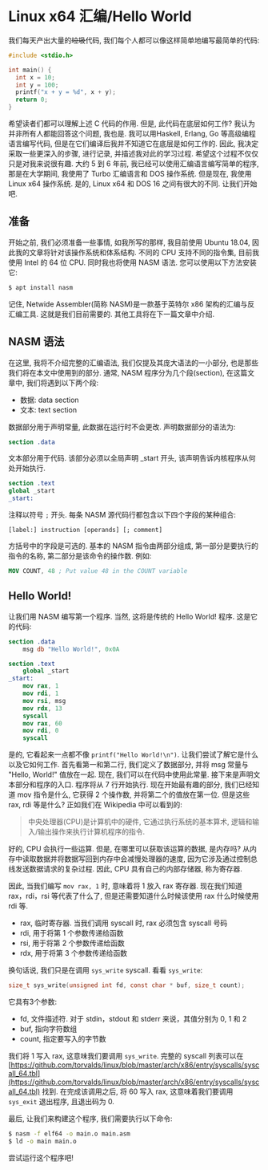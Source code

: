 # Linux x64 汇编/Hello World

我们每天产出大量的<del>垃圾</del>代码, 我们每个人都可以像这样简单地编写最简单的代码:

```c
#include <stdio.h>

int main() {
  int x = 10;
  int y = 100;
  printf("x + y = %d", x + y);
  return 0;
}
```

希望读者们都可以理解上述 C 代码的作用. 但是, 此代码在底层如何工作? 我认为并非所有人都能回答这个问题, 我也是. 我可以用Haskell, Erlang, Go 等高级编程语言编写代码, 但是在它们编译后我并不知道它在底层是如何工作的. 因此, 我决定采取一些更深入的步骤, 进行记录, 并描述我对此的学习过程. 希望这个过程不仅仅只是对我来说很有趣. 大约 5 到 6 年前, 我已经可以使用汇编语言编写简单的程序, 那是在大学期间, 我使用了 Turbo 汇编语言和 DOS 操作系统. 但是现在, 我使用 Linux x64 操作系统. 是的, Linux x64 和 DOS 16 之间有很大的不同. 让我们开始吧.

## 准备

开始之前, 我们必须准备一些事情, 如我所写的那样, 我目前使用 Ubuntu 18.04, 因此我的文章将针对该操作系统和体系结构. 不同的 CPU 支持不同的指令集, 目前我使用 Intel 的 64 位 CPU. 同时我也将使用 NASM 语法. 您可以使用以下方法安装它:

```sh
$ apt install nasm
```

记住, Netwide Assembler(简称 NASM)是一款基于英特尔 x86 架构的汇编与反汇编工具. 这就是我们目前需要的. 其他工具将在下一篇文章中介绍.

## NASM 语法

在这里, 我将不介绍完整的汇编语法, 我们仅提及其庞大语法的一小部分, 也是那些我们将在本文中使用到的部分. 通常, NASM 程序分为几个段(section), 在这篇文章中, 我们将遇到以下两个段:

* 数据: data section
* 文本: text section

数据部分用于声明常量, 此数据在运行时不会更改. 声明数据部分的语法为:

```nasm
section .data
```

文本部分用于代码. 该部分必须以全局声明 _start 开头, 该声明告诉内核程序从何处开始执行.

```nasm
section .text
global _start
_start:
```

注释以符号 `;` 开头. 每条 NASM 源代码行都包含以下四个字段的某种组合:

```text
[label:] instruction [operands] [; comment]
```

方括号中的字段是可选的. 基本的 NASM 指令由两部分组成, 第一部分是要执行的指令的名称, 第二部分是该命令的操作数. 例如:

```nasm
MOV COUNT, 48 ; Put value 48 in the COUNT variable
```

## Hello World!

让我们用 NASM 编写第一个程序. 当然, 这将是传统的 Hello World! 程序. 这是它的代码:

```nasm
section .data
    msg db "Hello World!", 0x0A

section .text
    global _start
_start:
    mov rax, 1
    mov rdi, 1
    mov rsi, msg
    mov rdx, 13
    syscall
    mov rax, 60
    mov rdi, 0
    syscall
```

是的, 它看起来一点都不像 `printf("Hello World!\n")`. 让我们尝试了解它是什么以及它如何工作. 首先看第一和第二行, 我们定义了数据部分, 并将 msg 常量与 "Hello, World!" 值放在一起. 现在, 我们可以在代码中使用此常量. 接下来是声明文本部分和程序的入口. 程序将从 7 行开始执行. 现在开始最有趣的部分, 我们已经知道 mov 指令是什么, 它获得 2 个操作数, 并将第二个的值放在第一位. 但是这些 rax, rdi 等是什么? 正如我们在 Wikipedia 中可以看到的:

> 中央处理器(CPU)是计算机中的硬件, 它通过执行系统的基本算术, 逻辑和输入/输出操作来执行计算机程序的指令.

好的, CPU 会执行一些运算. 但是, 在哪里可以获取该运算的数据, 是内存吗? 从内存中读取数据并将数据写回到内存中会减慢处理器的速度, 因为它涉及通过控制总线发送数据请求的复杂过程. 因此, CPU 具有自己的内部存储器, 称为寄存器.

因此, 当我们编写 `mov rax, 1` 时, 意味着将 1 放入 rax 寄存器. 现在我们知道 rax，rdi，rsi 等代表了什么了, 但是还需要知道什么时候该使用 rax 什么时候使用 rdi 等.

- rax, 临时寄存器. 当我们调用 syscall 时, rax 必须包含 syscall 号码
- rdi, 用于将第 1 个参数传递给函数
- rsi, 用于将第 2 个参数传递给函数
- rdx, 用于将第 3 个参数传递给函数

换句话说, 我们只是在调用 `sys_write` syscall. 看看 `sys_write`:

```c
size_t sys_write(unsigned int fd, const char * buf, size_t count);
```

它具有3个参数:

- fd, 文件描述符. 对于 stdin，stdout 和 stderr 来说，其值分别为 0, 1 和 2
- buf, 指向字符数组
- count, 指定要写入的字节数

我们将 1 写入 rax, 这意味我们要调用 `sys_write`. 完整的 syscall 列表可以在 [https://github.com/torvalds/linux/blob/master/arch/x86/entry/syscalls/syscall_64.tbl](https://github.com/torvalds/linux/blob/master/arch/x86/entry/syscalls/syscall_64.tbl) 找到. 在完成该调用之后, 将 60 写入 rax, 这意味着我们要调用 `sys_exit` 退出程序, 且退出码为 0.

最后, 让我们来构建这个程序, 我们需要执行以下命令:

```sh
$ nasm -f elf64 -o main.o main.asm
$ ld -o main main.o
```

尝试运行这个程序吧!
